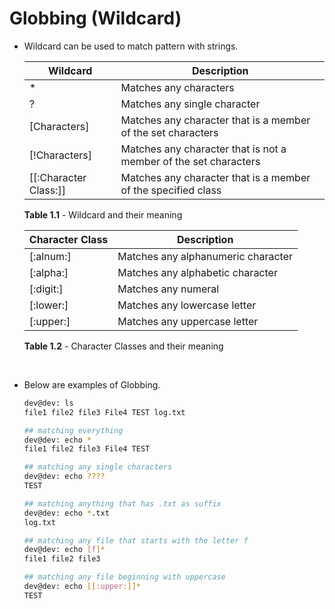 # Globbing (Wildcard)
 - Wildcard can be used to match pattern with strings. <br>

    | Wildcard     | Description |
    | --------------  | -------------- |
    | *            | Matches any characters |
    | ?            | Matches any single character |
    | [Characters] | Matches any character that is a member of the set characters |
    | [!Characters]| Matches any character that is not a member of the set characters |
    | [[:Character Class:]]  | Matches any character that is a member of the specified class |

    **Table 1.1** - Wildcard and their meaning

    | Character Class | Description |
    | --------------- | -------------- |
    | [:alnum:]       | Matches any alphanumeric character |
    | [:alpha:]       | Matches any alphabetic character   |
    | [:digit:]       | Matches any numeral                |
    | [:lower:]       | Matches any lowercase letter       |
    | [:upper:]       | Matches any uppercase letter      |
    
    **Table 1.2** - Character Classes and their meaning 

   </br>

 - Below are examples of Globbing. 

    ```bash
    dev@dev: ls 
    file1 file2 file3 File4 TEST log.txt

    ## matching everything 
    dev@dev: echo *
    file1 file2 file3 File4 TEST

    ## matching any single characters
    dev@dev: echo ????
    TEST

    ## matching anything that has .txt as suffix
    dev@dev: echo *.txt
    log.txt

    ## matching any file that starts with the letter f
    dev@dev: echo [f]*
    file1 file2 file3 

    ## matching any file beginning with uppercase 
    dev@dev: echo [[:upper:]]*
    TEST
    ```


 

